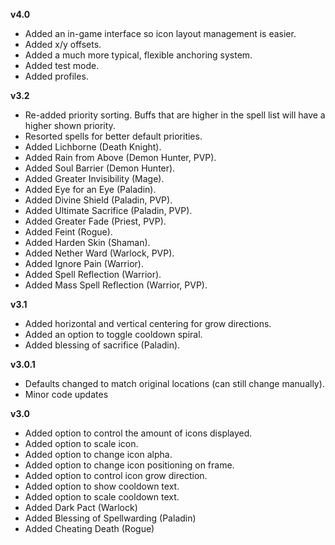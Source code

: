 **v4.0**

- Added an in-game interface so icon layout management is easier.
- Added x/y offsets.
- Added a much more typical, flexible anchoring system.
- Added test mode.
- Added profiles.

**v3.2**

- Re-added priority sorting.  Buffs that are higher in the spell list will have a higher shown priority.
- Resorted spells for better default priorities.
- Added Lichborne (Death Knight).
- Added Rain from Above (Demon Hunter, PVP).
- Added Soul Barrier (Demon Hunter).
- Added Greater Invisibility (Mage).
- Added Eye for an Eye (Paladin).
- Added Divine Shield (Paladin, PVP).
- Added Ultimate Sacrifice (Paladin, PVP).
- Added Greater Fade (Priest, PVP).
- Added Feint (Rogue).
- Added Harden Skin (Shaman).
- Added Nether Ward (Warlock, PVP).
- Added Ignore Pain (Warrior).
- Added Spell Reflection (Warrior).
- Added Mass Spell Reflection (Warrior, PVP).

**v3.1**

- Added horizontal and vertical centering for grow directions.
- Added an option to toggle cooldown spiral.
- Added blessing of sacrifice (Paladin).

**v3.0.1**

- Defaults changed to match original locations (can still change manually).
- Minor code updates

**v3.0**

- Added option to control the amount of icons displayed.
- Added option to scale icon.
- Added option to change icon alpha.
- Added option to change icon positioning on frame.
- Added option to control icon grow direction.
- Added option to show cooldown text.
- Added option to scale cooldown text.
- Added Dark Pact (Warlock)
- Added Blessing of Spellwarding (Paladin)
- Added Cheating Death (Rogue)
